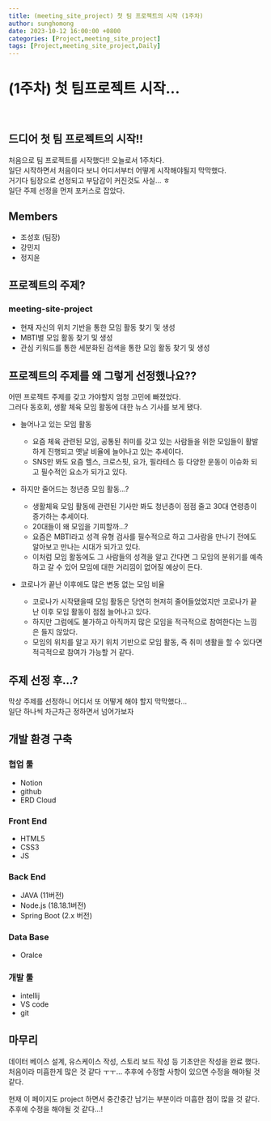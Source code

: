 ```yaml
---
title: (meeting_site_project) 첫 팀 프로젝트의 시작 (1주차)
author: sunghomong
date: 2023-10-12 16:00:00 +0800
categories: [Project,meeting_site_project]
tags: [Project,meeting_site_project,Daily]
---
```


# (1주차) 첫 팀프로젝트 시작...
<br>

## 드디어 첫 팀 프로젝트의 시작!!

처음으로 팀 프로젝트를 시작했다!! 오늘로서 1주차다.<br>
일단 시작하면서 처음이다 보니 어디서부터 어떻게 시작해야될지 막막했다.<br>
거기다 팀장으로 선정되고 부담감이 커진것도 사실... ㅎ<br>
일단 주제 선정을 먼저 포커스로 잡았다.

## Members

- 조성호 (팀장)
- 강민지
- 정지윤

## 프로젝트의 주제?

### meeting-site-project

- 현재 자신의 위치 기반을 통한 모임 활동 찾기 및 생성
- MBTI별 모임 활동 찾기 및 생성
- 관심 키워드를 통한 세분화된 검색을 통한 모임 활동 찾기 및 생성

## 프로젝트의 주제를 왜 그렇게 선정했나요??

어떤 프로젝트 주제를 갖고 가야할지 엄청 고민에 빠졌었다.<br>
그러다 동호회, 생활 체육 모임 활동에 대한 뉴스 기사를 보게 됐다.<br>

- 늘어나고 있는 모임 활동
  
  - 요즘 체육 관련된 모임, 공통된 취미를 갖고 있는 사람들을 위한 모임들이 활발하게 진행되고 옛날 비율에 늘어나고 있는 추세이다.
  - SNS만 봐도 요즘 헬스, 크로스핏, 요가, 필라테스 등 다양한 운동이 이슈화 되고 필수적인 요소가 되가고 있다.
- 하지만 줄어드는 청년층 모임 활동...?
  - 생활체육 모임 활동에 관련된 기사만 봐도 청년층이 점점 줄고 30대 연령층이 증가하는 추세이다.
  - 20대들이 왜 모임을 기피할까...?
  - 요즘은 MBTI라고 성격 유형 검사를 필수적으로 하고 그사람을 만나기 전에도 알아보고 만나는 시대가 되가고 있다.
  - 이처럼 모임 활동에도 그 사람들의 성격을 알고 간다면 그 모임의 분위기를 예측하고 갈 수 있어 모임에 대한 거리낌이 없어질 예상이 든다.
- 코로나가 끝난 이후에도 많은 변동 없는 모임 비율
  - 코로나가 시작됐을때 모임 활동은 당연히 현저히 줄어들었었지만 코로나가 끝난 이후 모임 활동이 점점 늘어나고 있다.
  - 하지만 그럼에도 불가하고 아직까지 많은 모임을 적극적으로 참여한다는 느낌은 들지 않았다.
  - 모임의 위치를 알고 자기 위치 기반으로 모임 활동, 즉 취미 생활을 할 수 있다면 적극적으로 참여가 가능할 거 같다.
  
## 주제 선정 후...?

막상 주제를 선정하니 어디서 또 어떻게 해야 할지 막막했다...<br>
일단 하나씩 차근차근 정하면서 넘어가보자

## 개발 환경 구축

### 협업 툴

- Notion
- github
- ERD Cloud

### Front End

- HTML5
- CSS3
- JS

### Back End

- JAVA (11버전)
- Node.js (18.18.1버전)
- Spring Boot (2.x 버전)

### Data Base

- Oralce

### 개발 툴

- intellij
- VS code
- git

## 마무리

데이터 베이스 설계, 유스케이스 작성, 스토리 보드 작성 등
기초안은 작성을 완료 했다. 처음이라 미흡한게 많은 것 같다 ㅜㅜ... 추후에 수정할 사항이 있으면 수정을 해야될 것 같다.

현재 이 페이지도 project 하면서 중간중간 남기는 부분이라 미흡한 점이 많을 것 같다. 추후에 수정을 해야될 것 같다...!